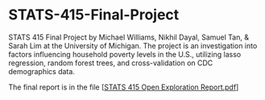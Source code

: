 # STATS-415-Final-Project
 STATS 415 Final Project by Michael Williams, Nikhil Dayal, Samuel Tan, & Sarah Lim at the University of Michigan. The project is an investigation into factors influencing household poverty levels in the U.S., utilizing lasso regression, random forest trees, and cross-validation on CDC demographics data.

The final report is in the file [[STATS 415 Open Exploration Report.pdf](https://github.com/Toshihiko-tan/STATS-415-Final-Project/blob/dedf3ee6d23c1e6f01a5cdc94f52a0e2de6b9cc6/STATS%20415%20Group%20Project%20Proposal.pdf)]
